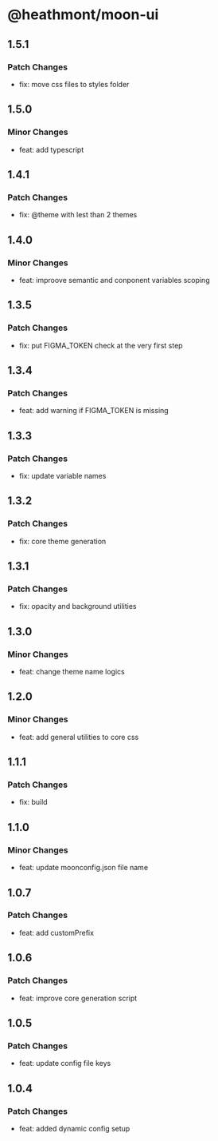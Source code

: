 # @heathmont/moon-ui

## 1.5.1

### Patch Changes

- fix: move css files to styles folder

## 1.5.0

### Minor Changes

- feat: add typescript

## 1.4.1

### Patch Changes

- fix: @theme with lest than 2 themes

## 1.4.0

### Minor Changes

- feat: improove semantic and conponent variables scoping

## 1.3.5

### Patch Changes

- fix: put FIGMA_TOKEN check at the very first step

## 1.3.4

### Patch Changes

- feat: add warning if FIGMA_TOKEN is missing

## 1.3.3

### Patch Changes

- fix: update variable names

## 1.3.2

### Patch Changes

- fix: core theme generation

## 1.3.1

### Patch Changes

- fix: opacity and background utilities

## 1.3.0

### Minor Changes

- feat: change theme name logics

## 1.2.0

### Minor Changes

- feat: add general utilities to core css

## 1.1.1

### Patch Changes

- fix: build

## 1.1.0

### Minor Changes

- feat: update moonconfig.json file name

## 1.0.7

### Patch Changes

- feat: add customPrefix

## 1.0.6

### Patch Changes

- feat: improve core generation script

## 1.0.5

### Patch Changes

- feat: update config file keys

## 1.0.4

### Patch Changes

- feat: added dynamic config setup
